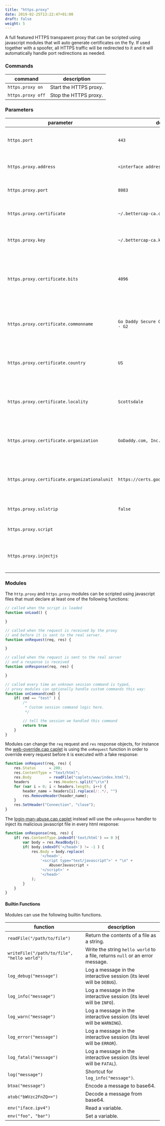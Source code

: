 ```yaml
---
title: "https.proxy"
date: 2019-02-25T13:22:47+01:00
draft: false
weight: 5
---
```


A full featured HTTPS transparent proxy that can be scripted using javascript modules that will auto generate certificates on the fly. If used together with a spoofer, all HTTPS traffic will be redirected to it and it will automatically handle port redirections as needed.

### Commands

| command | description |
|---------|-------------|
| `https.proxy on` | Start the HTTPS proxy. |
| `https.proxy off` | Stop the HTTPS proxy. |

### Parameters

| parameter | default | description |
|-----------|---------|-------------|
| `https.port` | `443` | HTTPS port to redirect when the proxy is activated. |
| `https.proxy.address` | `<interface address>` | Address to bind the HTTPS proxy to. |
| `https.proxy.port` | `8083` | Port to bind the HTTPS proxy to. |
| `https.proxy.certificate` | `~/.bettercap-ca.cert.pem` | HTTPS proxy certification authority TLS certificate file. |
| `https.proxy.key` | `~/.bettercap-ca.key.pem` | HTTPS proxy certification authority TLS key file. |
| `https.proxy.certificate.bits` | `4096` | Number of bits of the RSA private key of the generated HTTPS certificate authority. |
| `https.proxy.certificate.commonname` | `Go Daddy Secure Certificate Authority - G2` | Common Name field of the generated HTTPS certificate authority. |
| `https.proxy.certificate.country` | `US` | Country field of the generated HTTPS certificate authority. |
| `https.proxy.certificate.locality` | `Scottsdale` | Locality field of the generated HTTPS certificate authority. |
| `https.proxy.certificate.organization` | `GoDaddy.com, Inc.` | Organization field of the generated HTTPS certificate authority. |
| `https.proxy.certificate.organizationalunit` | `https://certs.godaddy.com/repository/` | Organizational Unit field of the generated HTTPS certificate authority. |
| `https.proxy.sslstrip` | `false` | Enable or disable SSL stripping. |
| `https.proxy.script` | | Path of a proxy module script. |
| `https.proxy.injectjs` | | URL, path or javascript code to inject into every HTML page. |

### Modules

The `http.proxy` and `https.proxy` modules can be scripted using javascript files that must declare at least one of the following functions:

```js
// called when the script is loaded
function onLoad() {

}

// called when the request is received by the proxy
// and before it is sent to the real server.
function onRequest(req, res) {

}

// called when the request is sent to the real server
// and a response is received
function onResponse(req, res) {

}

// called every time an unknown session command is typed,
// proxy modules can optionally handle custom commands this way:
function onCommand(cmd) {
    if( cmd == "test" ) {
        /*
         * Custom session command logic here.
         */

        // tell the session we handled this command
        return true
    }
}
```

Modules can change the `req` request and `res` response objects, for instance the [web-override.cap caplet](https://github.com/bettercap/caplets/blob/master/web-override.cap) is using the `onRequest` function in order to override every request before it is executed with a fake response:

```js
function onRequest(req, res) {
    res.Status      = 200;
    res.ContentType = "text/html";
    res.Body        = readFile("caplets/www/index.html");
    headers         = res.Headers.split("\r\n")
    for (var i = 0; i < headers.length; i++) {
        header_name = headers[i].replace(/:.*/, "")
        res.RemoveHeader(header_name);
    }
    res.SetHeader("Connection", "close");
}
```

The [login-man-abuse.cap caplet](https://github.com/bettercap/caplets/blob/master/login-man-abuse.cap) instead will use the `onResponse` handler to inject its malicious javascript file in every html response:

```js
function onResponse(req, res) {
    if( res.ContentType.indexOf('text/html') == 0 ){
        var body = res.ReadBody();
        if( body.indexOf('</head>') != -1 ) {
            res.Body = body.replace( 
                '</head>', 
                '<script type="text/javascript">' + "\n" +
                    AbuserJavascript +
                '</script>' +
                '</head>'
            ); 
        }
    }
}
```

#### Builtin Functions

Modules can use the following builtin functions.

| function | description |
|----------|-------------|
| `readFile("/path/to/file")` | Return the contents of a file as a string. |
| `writeFile("/path/to/file", "hello world")` | Write the string `hello world` to a file, returns `null` or an error message. |
| `log_debug("message")` | Log a message in the interactive session (its level will be `DEBUG`). |
| `log_info("message")` | Log a message in the interactive session (its level will be `INFO`). |
| `log_warn("message")` | Log a message in the interactive session (its level will be `WARNING`). |
| `log_error("message")` | Log a message in the interactive session (its level will be `ERROR`). |
| `log_fatal("message")` | Log a message in the interactive session (its level will be `FATAL`). |
| `log("message")` | Shortcut for `log_info("message")`. |
| `btoa("message")` | Encode a message to base64. |
| `atob("bWVzc2FnZQ==")` | Decode a message from base64. |
| `env("iface.ipv4")` | Read a variable. |
| `env("foo", "bar")` | Set a variable. |

